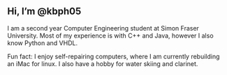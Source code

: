 ## Hi, I’m @kbph05

I am a second year Computer Engineering student at Simon Fraser University. Most of my experience is with C++ and Java, however I also know Python and VHDL.

Fun fact: I enjoy self-repairing computers, where I am currently rebuilding an iMac for linux. I also have a hobby for water skiing and clarinet.

<!---
kbph05/kbph05 is a ✨ special ✨ repository because its `README.md` (this file) appears on your GitHub profile.
You can click the Preview link to take a look at your changes.
--->
